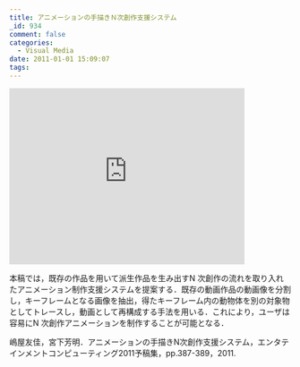 ```yaml
---
title: アニメーションの手描きＮ次創作支援システム
_id: 934
comment: false
categories:
  - Visual Media
date: 2011-01-01 15:09:07
tags:
---
```



<iframe width="420" height="315" src="https://www.youtube.com/embed/DsvUMNkiOTc" frameborder="0" allowfullscreen></iframe>



本稿では，既存の作品を用いて派生作品を生み出すN 次創作の流れを取り入れたアニメーション制作支援システムを提案する．既存の動画作品の動画像を分割し，キーフレームとなる画像を抽出，得たキーフレーム内の動物体を別の対象物としてトレースし，動画として再構成する手法を用いる．これにより，ユーザは容易にN 次創作アニメーションを制作することが可能となる．

嶋屋友佳，宮下芳明．アニメーションの手描きN次創作支援システム，エンタテインメントコンピューティング2011予稿集，pp.387-389，2011.
